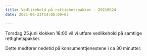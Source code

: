 ```yaml
---
title: Vedlikehold på rettighetspakker - 20210624
date: 2021-06-23T14:05:00+02

---
```

Torsdag 25.juni klokken 18:00 vil vi utføre vedlikehold på samtlige rettighetspakker. 

Dette medfører nedetid på konsumenttjenestene i ca 30 minutter. 

